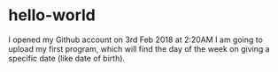 # hello-world
I opened my Github account on 3rd Feb 2018 at 2:20AM
I am going to upload my first program, which will find the day of the week on giving a specific date (like date of birth).
